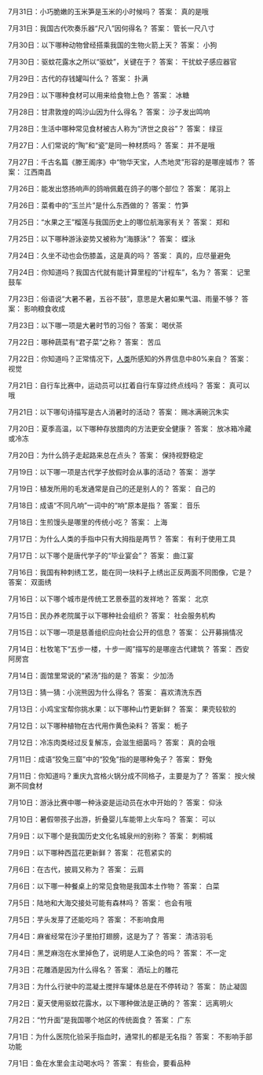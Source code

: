 7月31日：小巧脆嫩的玉米笋是玉米的小时候吗？ 答案： 真的是哦 

7月31日：我国古代吹奏乐器“尺八”因何得名？ 答案： 管长一尺八寸 

7月30日：以下哪种动物曾经搭乘我国的生物火箭上天？ 答案： 小狗 

7月30日：驱蚊花露水之所以“驱蚊”，关键在于？ 答案： 干扰蚊子感应器官 

7月29日：古代的存钱罐叫什么？ 答案： 扑满 

7月29日：以下哪种食材可以用来给食物上色？ 答案： 冰糖 

7月28日：甘肃敦煌的鸣沙山因为什么得名？ 答案： 沙子发出鸣响 

7月28日：生活中哪种常见食材被古人称为“济世之良谷”？ 答案： 绿豆 

7月27日：人们常说的“陶”和“瓷”是同一种材质吗？ 答案： 并不是哦 

7月27日：千古名篇《滕王阁序》中“物华天宝，人杰地灵”形容的是哪座城市？ 答案： 江西南昌 

7月26日：能发出悠扬响声的鸽哨佩戴在鸽子的哪个部位？ 答案： 尾羽上 

7月26日：菜肴中的“玉兰片”是什么东西做的？ 答案： 竹笋 

7月25日：“水果之王”榴莲与我国历史上的哪位航海家有关？ 答案： 郑和 

7月25日：以下哪种游泳姿势又被称为“海豚泳”？ 答案： 蝶泳 

7月24日：久坐不动也会伤膝盖，这是真的吗？ 答案： 真的，应尽量避免 

7月24日：你知道吗？我国古代就有能计算里程的“计程车”，名为？ 答案： 记里鼓车 

7月23日：俗语说“大暑不暑，五谷不鼓”，意思是大暑如果气温、雨量不够？ 答案： 影响粮食收成 

7月23日：以下哪一项是大暑时节的习俗？ 答案： 喝伏茶 

7月22日：哪种蔬菜有“君子菜”之称？ 答案： 苦瓜 

7月22日：你知道吗？正常情况下，[人类](https://www.youxi369.com/zt/rl/)所感知的外界信息中80%来自？ 答案： 视觉 

7月21日：自行车比赛中，运动员可以扛着自行车穿过终点线吗？ 答案： 真可以哦 

7月21日：以下哪句诗描写是古人消暑时的活动？ 答案： 赐冰满碗沉朱实 

7月20日：夏季高温，以下哪种存放腊肉的方法更安全健康？ 答案： 放冰箱冷藏或冷冻 

7月20日：为什么鸽子走起路来总在点头？ 答案： 保持视野稳定 

7月19日：以下哪一项是古代学子放假时会从事的活动？ 答案： 游学 

7月19日：植发所用的毛发通常是自己的还是别人的？ 答案： 自己的 

7月18日：成语“不同凡响”一词中的“响”原本是指？ 答案： 音乐 

7月18日：生煎馒头是哪里的传统小吃？ 答案： 上海 

7月17日：为什么人类的手指中只有大拇指是两节？ 答案： 有利于使用工具 

7月17日：以下哪个是唐代学子的“毕业宴会”？ 答案： 曲江宴 

7月16日：我国有种刺绣工艺，能在同一块料子上绣出正反两面不同图像，它是？ 答案： 双面绣 

7月16日：以下哪个城市是传统工艺景泰蓝的发祥地？ 答案： 北京 

7月15日：民办养老院属于以下哪种社会组织？ 答案： 社会服务机构 

7月15日：以下哪一项是慈善组织应向社会公开的信息？ 答案： 公开募捐情况 

7月14日：杜牧笔下“五步一楼，十步一阁”描写的是哪座古代建筑？ 答案： 西安阿房宫 

7月14日：面馆里常说的“紧汤”指的是？ 答案： 少加汤 

7月13日：猜一猜：小浣熊因为什么得名？ 答案： 喜欢清洗东西 

7月13日：小鸡宝宝帮你挑水果：以下哪种山竹更新鲜？ 答案： 果壳较软的 

7月12日：以下哪种植物在古代用作黄色染料？ 答案： 栀子 

7月12日：冷冻肉类经过反复解冻，会滋生细菌吗？ 答案： 真的会哦 

7月11日：成语“狡兔三窟”中的“狡兔”指的是哪种兔子？ 答案： 野兔 

7月11日：你知道吗？重庆九宫格火锅分成不同格子，主要是为了？ 答案： 按火候涮不同食材 

7月10日：游泳比赛中哪一种泳姿是运动员在水中开始的？ 答案： 仰泳 

7月10日：暑假带孩子出游，折叠婴儿车能带上火车吗？ 答案： 可以 

7月9日：以下哪个是我国历史文化名城泉州的别称？ 答案： 刺桐城 

7月9日：以下哪种西蓝花更新鲜？ 答案： 花苞紧实的 

7月6日：在古代，披肩又称为？ 答案： 云肩 

7月6日：以下哪一种餐桌上的常见食物是我国本土作物？ 答案： 白菜 

7月5日：陆地和大海交接处可能有森林吗？ 答案： 也会有哦 

7月5日：芋头发芽了还能吃吗？ 答案： 不影响食用 

7月4日：麻雀经常在沙子里拍打翅膀，这是为了？ 答案： 清洁羽毛 

7月4日：黑芝麻泡在水里掉色了，说明是人工染色的吗？ 答案： 不一定 

7月3日：花雕酒是因为什么得名？ 答案： 酒坛上的雕花 

7月3日：为什么行驶中的混凝土搅拌车罐体总是在不停转动？ 答案： 防止凝固 

7月2日：夏天使用驱蚊花露水，以下哪种做法是正确的？ 答案： 远离明火 

7月2日：“竹升面”是我国哪个地区的传统面食？ 答案： 广东 

7月1日：为什么医院化验采手指血时，通常扎的都是无名指？ 答案： 不影响手部功能 

7月1日：鱼在水里会主动喝水吗？ 答案： 有些会，要看品种 

